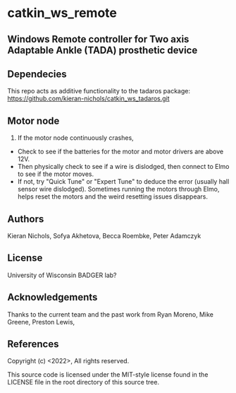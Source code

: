 # catkin_ws_remote

## Windows Remote controller for Two axis Adaptable Ankle (TADA) prosthetic device

## Dependecies
This repo acts as additive functionality to the tadaros package:
https://github.com/kieran-nichols/catkin_ws_tadaros.git

## Motor node
1) If the motor node continuously crashes, 
* Check to see if the batteries for the motor and motor drivers are above 12V. 
* Then physically check to see if a wire is dislodged, then connect to Elmo to see if the motor moves. 
* If not, try "Quick Tune" or "Expert Tune" to deduce the error (usually hall sensor wire dislodged). Sometimes running the motors through Elmo, helps reset the motors and the weird resetting issues disappears.


## Authors
Kieran Nichols, Sofya Akhetova, Becca Roembke, Peter Adamczyk

## License
University of Wisconsin BADGER lab? 

## Acknowledgements
Thanks to the current team and the past work from Ryan Moreno, Mike Greene, Preston Lewis,

## References

Copyright (c) <2022>, <Kieran Nichols>
All rights reserved.

This source code is licensed under the MIT-style license found in the
LICENSE file in the root directory of this source tree.
